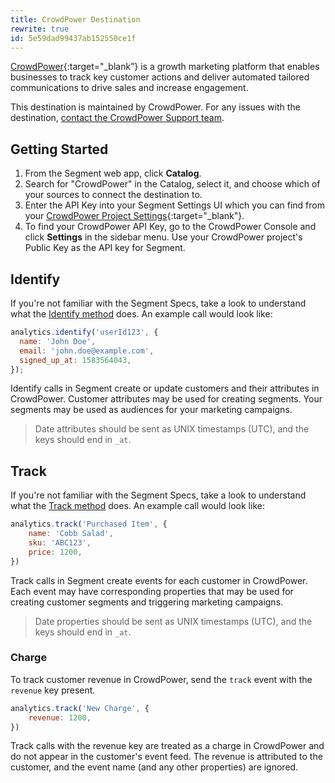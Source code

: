 ```yaml
---
title: CrowdPower Destination
rewrite: true
id: 5e59dad99437ab152550ce1f
---
```

[CrowdPower](https://crowdpower.io/?utm_source=segmentio&utm_medium=docs&utm_campaign=partners){:target="_blank”} is a growth marketing platform that enables businesses to track key customer actions and deliver automated tailored communications to drive sales and increase engagement.

This destination is maintained by CrowdPower. For any issues with the destination, [contact the CrowdPower Support team](mailto:support@crowdpower.io).


## Getting Started



1. From the Segment web app, click **Catalog**.
2. Search for "CrowdPower" in the Catalog, select it, and choose which of your sources to connect the destination to.
3. Enter the API Key into your Segment Settings UI which you can find from your [CrowdPower Project Settings](https://app.crowdpower.io){:target="_blank"}.
4. To find your CrowdPower API Key, go to the CrowdPower Console and click **Settings** in the sidebar menu. Use your CrowdPower project's Public Key as the API key for Segment.

## Identify

If you're not familiar with the Segment Specs, take a look to understand what the [Identify method](/docs/connections/spec/identify/) does. An example call would look like:

```js
analytics.identify('userId123', {
  name: 'John Doe',
  email: 'john.doe@example.com',
  signed_up_at: 1583564043,
});
```

Identify calls in Segment create or update customers and their attributes in CrowdPower. Customer attributes may be used for creating segments. Your segments may be used as audiences for your marketing campaigns.

> Date attributes should be sent as UNIX timestamps (UTC), and the keys should end in `_at`.


## Track

If you're not familiar with the Segment Specs, take a look to understand what the [Track method](/docs/connections/spec/track/) does. An example call would look like:

```js
analytics.track('Purchased Item', {
    name: 'Cobb Salad',
    sku: 'ABC123',
    price: 1200,
})
```

Track calls in Segment create events for each customer in CrowdPower. Each event may have corresponding properties that may be used for creating customer segments and triggering marketing campaigns.

> Date properties should be sent as UNIX timestamps (UTC), and the keys should end in `_at`.

### Charge

To track customer revenue in CrowdPower, send the `track` event with the `revenue` key present.

```js
analytics.track('New Charge', {
    revenue: 1200,
})
```

Track calls with the revenue key are treated as a charge in CrowdPower and do not appear in the customer's event feed. The revenue is attributed to the customer, and the event name (and any other properties) are ignored.

